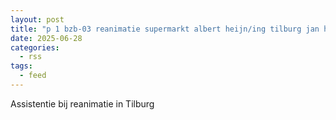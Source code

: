 ```yaml
---
layout: post
title: "p 1 bzb-03 reanimatie supermarkt albert heijn/ing tilburg jan heijnsstra tilburg 209433"
date: 2025-06-28
categories: 
  - rss
tags: 
  - feed
---
```


Assistentie bij reanimatie in Tilburg
